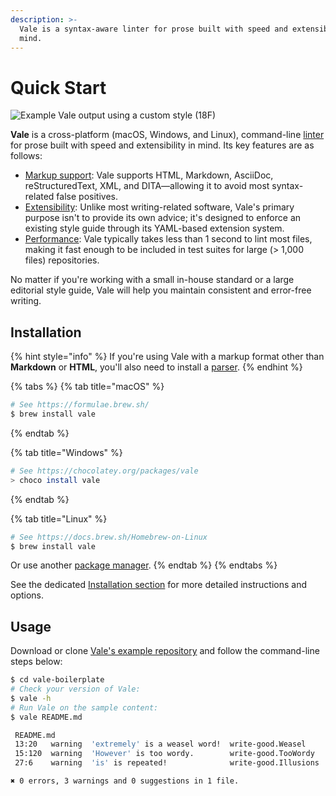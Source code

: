 ```yaml
---
description: >-
  Vale is a syntax-aware linter for prose built with speed and extensibility in
  mind.
---
```


# Quick Start

![Example Vale output using a custom style \(18F\)](https://user-images.githubusercontent.com/8785025/71751520-ab91fa00-2e30-11ea-9e67-6e2babb5d0ee.png)

**Vale** is a cross-platform \(macOS, Windows, and Linux\), command-line [linter](https://en.wikipedia.org/wiki/Lint_%28software%29) for prose built with speed and extensibility in mind. Its key features are as follows:

* [Markup support](getting-started/markup.md): Vale supports HTML, Markdown, AsciiDoc, reStructuredText, XML, and DITA—allowing it to avoid most syntax-related false positives.
* [Extensibility](getting-started/styles.md): Unlike most writing-related software, Vale's primary purpose isn't to provide its own advice; it's designed to enforce an existing style guide through its YAML-based extension system.
* [Performance](https://gist.github.com/jdkato/02bb9db72cf6d36c7a52d8b075bdb5df#file-perf-md): Vale typically takes less than 1 second to lint most files, making it fast enough to be included in test suites for large \(&gt; 1,000 files\) repositories.

No matter if you're working with a small in-house standard or a large editorial style guide, Vale will help you maintain consistent and error-free writing.

## Installation

{% hint style="info" %}
If you're using Vale with a markup format other than **Markdown** or **HTML**, you'll also need to install a [parser](getting-started/markup.md#formats).
{% endhint %}

{% tabs %}
{% tab title="macOS" %}
```bash
# See https://formulae.brew.sh/
$ brew install vale
```
{% endtab %}

{% tab title="Windows" %}
```bash
# See https://chocolatey.org/packages/vale
> choco install vale
```
{% endtab %}

{% tab title="Linux" %}
```bash
# See https://docs.brew.sh/Homebrew-on-Linux
$ brew install vale
```

Or use another [package manager](https://repology.org/project/vale/versions).
{% endtab %}
{% endtabs %}

See the dedicated [Installation section](getting-started/installation.md) for more detailed instructions and options.

## Usage

Download or clone [Vale's example repository](https://github.com/errata-ai/vale-boilerplate) and follow the command-line steps below:

```bash
$ cd vale-boilerplate
# Check your version of Vale:
$ vale -h
# Run Vale on the sample content:
$ vale README.md

 README.md
 13:20   warning  'extremely' is a weasel word!  write-good.Weasel    
 15:120  warning  'However' is too wordy.        write-good.TooWordy  
 27:6    warning  'is' is repeated!              write-good.Illusions 

✖ 0 errors, 3 warnings and 0 suggestions in 1 file.
```

